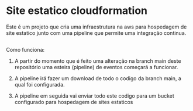 # Site estatico cloudformation

 Este é um projeto que cria uma infraestrutura na aws para hospedagem de site estatico junto com uma pipeline que permite uma integração continua. 

##

Como funciona:

1. A partir do momento que é feito uma alteração na branch main deste repositório uma esteira (pipeline) de eventos  começará a funcionar.

2. A pipeline irá fazer um download de todo o codigo da branch main, a qual foi configurada.

3. A pipeline em seguida vai enviar todo este codigo para um bucket configurado para hospedagem de sites estaticos



